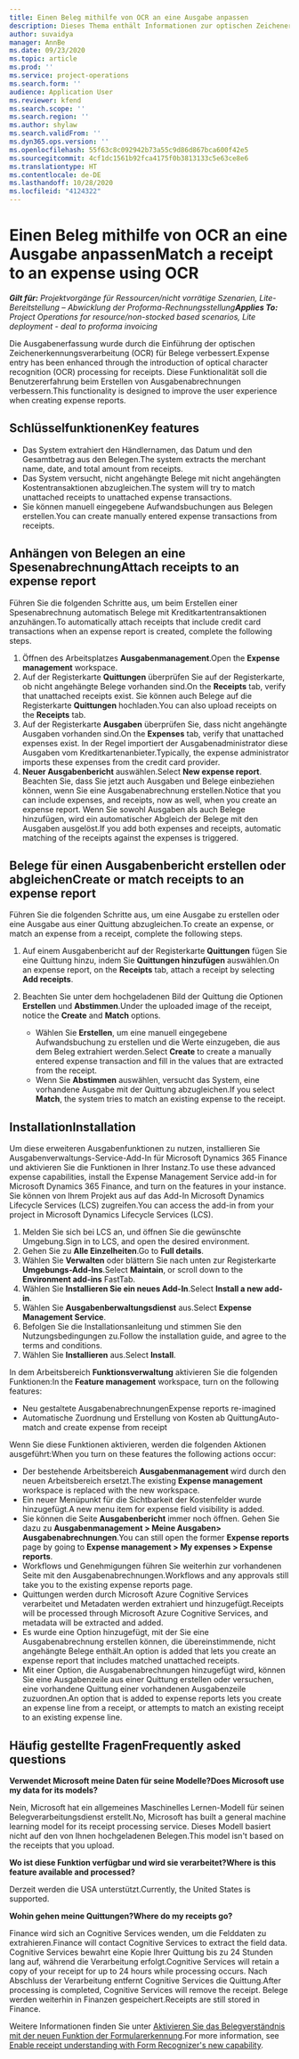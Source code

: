 ```yaml
---
title: Einen Beleg mithilfe von OCR an eine Ausgabe anpassen
description: Dieses Thema enthält Informationen zur optischen Zeichenerkennung (OCR) für Quittungen.
author: suvaidya
manager: AnnBe
ms.date: 09/23/2020
ms.topic: article
ms.prod: ''
ms.service: project-operations
ms.search.form: ''
audience: Application User
ms.reviewer: kfend
ms.search.scope: ''
ms.search.region: ''
ms.author: shylaw
ms.search.validFrom: ''
ms.dyn365.ops.version: ''
ms.openlocfilehash: 55f63c8c092942b73a55c9d86d867bca600f42e5
ms.sourcegitcommit: 4cf1dc1561b92fca4175f0b3813133c5e63ce8e6
ms.translationtype: HT
ms.contentlocale: de-DE
ms.lasthandoff: 10/28/2020
ms.locfileid: "4124322"
---
```

# <a name="match-a-receipt-to-an-expense-using-ocr"></a><span data-ttu-id="875ef-103">Einen Beleg mithilfe von OCR an eine Ausgabe anpassen</span><span class="sxs-lookup"><span data-stu-id="875ef-103">Match a receipt to an expense using OCR</span></span>

<span data-ttu-id="875ef-104">_**Gilt für:** Projektvorgänge für Ressourcen/nicht vorrätige Szenarien, Lite-Bereitstellung – Abwicklung der Proforma-Rechnungsstellung_</span><span class="sxs-lookup"><span data-stu-id="875ef-104">_**Applies To:** Project Operations for resource/non-stocked based scenarios, Lite deployment - deal to proforma invoicing_</span></span>

<span data-ttu-id="875ef-105">Die Ausgabenerfassung wurde durch die Einführung der optischen Zeichenerkennungsverarbeitung (OCR) für Belege verbessert.</span><span class="sxs-lookup"><span data-stu-id="875ef-105">Expense entry has been enhanced through the introduction of optical character recognition (OCR) processing for receipts.</span></span> <span data-ttu-id="875ef-106">Diese Funktionalität soll die Benutzererfahrung beim Erstellen von Ausgabenabrechnungen verbessern.</span><span class="sxs-lookup"><span data-stu-id="875ef-106">This functionality is designed to improve the user experience when creating expense reports.</span></span>

## <a name="key-features"></a><span data-ttu-id="875ef-107">Schlüsselfunktionen</span><span class="sxs-lookup"><span data-stu-id="875ef-107">Key features</span></span>

- <span data-ttu-id="875ef-108">Das System extrahiert den Händlernamen, das Datum und den Gesamtbetrag aus den Belegen.</span><span class="sxs-lookup"><span data-stu-id="875ef-108">The system extracts the merchant name, date, and total amount from receipts.</span></span>
- <span data-ttu-id="875ef-109">Das System versucht, nicht angehängte Belege mit nicht angehängten Kostentransaktionen abzugleichen.</span><span class="sxs-lookup"><span data-stu-id="875ef-109">The system will try to match unattached receipts to unattached expense transactions.</span></span>
- <span data-ttu-id="875ef-110">Sie können manuell eingegebene Aufwandsbuchungen aus Belegen erstellen.</span><span class="sxs-lookup"><span data-stu-id="875ef-110">You can create manually entered expense transactions from receipts.</span></span>

## <a name="attach-receipts-to-an-expense-report"></a><span data-ttu-id="875ef-111">Anhängen von Belegen an eine Spesenabrechnung</span><span class="sxs-lookup"><span data-stu-id="875ef-111">Attach receipts to an expense report</span></span>

<span data-ttu-id="875ef-112">Führen Sie die folgenden Schritte aus, um beim Erstellen einer Spesenabrechnung automatisch Belege mit Kreditkartentransaktionen anzuhängen.</span><span class="sxs-lookup"><span data-stu-id="875ef-112">To automatically attach receipts that include credit card transactions when an expense report is created, complete the following steps.</span></span>

  1. <span data-ttu-id="875ef-113">Öffnen des Arbeitsplatzes **Ausgabenmanagement**.</span><span class="sxs-lookup"><span data-stu-id="875ef-113">Open the **Expense management** workspace.</span></span>
  2. <span data-ttu-id="875ef-114">Auf der Registerkarte **Quittungen** überprüfen Sie auf der Registerkarte, ob nicht angehängte Belege vorhanden sind.</span><span class="sxs-lookup"><span data-stu-id="875ef-114">On the **Receipts** tab, verify that unattached receipts exist.</span></span> <span data-ttu-id="875ef-115">Sie können auch Belege auf die Registerkarte **Quittungen** hochladen.</span><span class="sxs-lookup"><span data-stu-id="875ef-115">You can also upload receipts on the **Receipts** tab.</span></span>
  3. <span data-ttu-id="875ef-116">Auf der Registerkarte **Ausgaben** überprüfen Sie, dass  nicht angehängte Ausgaben vorhanden sind.</span><span class="sxs-lookup"><span data-stu-id="875ef-116">On the **Expenses** tab, verify that unattached expenses exist.</span></span> <span data-ttu-id="875ef-117">In der Regel importiert der Ausgabenadministrator diese Ausgaben vom Kreditkartenanbieter.</span><span class="sxs-lookup"><span data-stu-id="875ef-117">Typically, the expense administrator imports these expenses from the credit card provider.</span></span>
  4. <span data-ttu-id="875ef-118">**Neuer Ausgabenbericht** auswählen.</span><span class="sxs-lookup"><span data-stu-id="875ef-118">Select **New expense report**.</span></span> <span data-ttu-id="875ef-119">Beachten Sie, dass Sie jetzt auch Ausgaben und Belege einbeziehen können, wenn Sie eine Ausgabenabrechnung erstellen.</span><span class="sxs-lookup"><span data-stu-id="875ef-119">Notice that you can include expenses, and receipts, now as well, when you create an expense report.</span></span> <span data-ttu-id="875ef-120">Wenn Sie sowohl Ausgaben als auch Belege hinzufügen, wird ein automatischer Abgleich der Belege mit den Ausgaben ausgelöst.</span><span class="sxs-lookup"><span data-stu-id="875ef-120">If you add both expenses and receipts, automatic matching of the receipts against the expenses is triggered.</span></span>

## <a name="create-or-match-receipts-to-an-expense-report"></a><span data-ttu-id="875ef-121">Belege für einen Ausgabenbericht erstellen oder abgleichen</span><span class="sxs-lookup"><span data-stu-id="875ef-121">Create or match receipts to an expense report</span></span>
<span data-ttu-id="875ef-122">Führen Sie die folgenden Schritte aus, um eine Ausgabe zu erstellen oder eine Ausgabe aus einer Quittung abzugleichen.</span><span class="sxs-lookup"><span data-stu-id="875ef-122">To create an expense, or match an expense from a receipt, complete the following steps.</span></span>

  1. <span data-ttu-id="875ef-123">Auf einem Ausgabenbericht auf der Registerkarte **Quittungen** fügen Sie eine Quittung hinzu, indem Sie **Quittungen hinzufügen** auswählen.</span><span class="sxs-lookup"><span data-stu-id="875ef-123">On an expense report, on the **Receipts** tab, attach a receipt by selecting **Add receipts**.</span></span>
  2. <span data-ttu-id="875ef-124">Beachten Sie unter dem hochgeladenen Bild der Quittung die Optionen **Erstellen** und **Abstimmen**.</span><span class="sxs-lookup"><span data-stu-id="875ef-124">Under the uploaded image of the receipt, notice the **Create** and **Match** options.</span></span>

      - <span data-ttu-id="875ef-125">Wählen Sie **Erstellen**, um eine manuell eingegebene Aufwandsbuchung zu erstellen und die Werte einzugeben, die aus dem Beleg extrahiert werden.</span><span class="sxs-lookup"><span data-stu-id="875ef-125">Select **Create** to create a manually entered expense transaction and fill in the values that are extracted from the receipt.</span></span>
      - <span data-ttu-id="875ef-126">Wenn Sie **Abstimmen** auswählen, versucht das System, eine vorhandene Ausgabe mit der Quittung abzugleichen.</span><span class="sxs-lookup"><span data-stu-id="875ef-126">If you select **Match**, the system tries to match an existing expense to the receipt.</span></span>

## <a name="installation"></a><span data-ttu-id="875ef-127">Installation</span><span class="sxs-lookup"><span data-stu-id="875ef-127">Installation</span></span>

<span data-ttu-id="875ef-128">Um diese erweiteren Ausgabenfunktionen zu nutzen, installieren Sie Ausgabenverwaltungs-Service-Add-In für Microsoft Dynamics 365 Finance und aktivieren Sie die Funktionen in Ihrer Instanz.</span><span class="sxs-lookup"><span data-stu-id="875ef-128">To use these advanced expense capabilities, install the Expense Management Service add-in for Microsoft Dynamics 365 Finance, and turn on the features in your instance.</span></span> <span data-ttu-id="875ef-129">Sie können von Ihrem Projekt aus auf das Add-In Microsoft Dynamics Lifecycle Services (LCS) zugreifen.</span><span class="sxs-lookup"><span data-stu-id="875ef-129">You can access the add-in from your project in Microsoft Dynamics Lifecycle Services (LCS).</span></span>

1. <span data-ttu-id="875ef-130">Melden Sie sich bei LCS an, und öffnen Sie die gewünschte Umgebung.</span><span class="sxs-lookup"><span data-stu-id="875ef-130">Sign in to LCS, and open the desired environment.</span></span>
2. <span data-ttu-id="875ef-131">Gehen Sie zu **Alle Einzelheiten**.</span><span class="sxs-lookup"><span data-stu-id="875ef-131">Go to **Full details**.</span></span>
3. <span data-ttu-id="875ef-132">Wählen Sie **Verwalten** oder blättern Sie nach unten zur Registerkarte **Umgebungs-Add-Ins**.</span><span class="sxs-lookup"><span data-stu-id="875ef-132">Select **Maintain**, or scroll down to the **Environment add-ins** FastTab.</span></span>
4. <span data-ttu-id="875ef-133">Wählen Sie **Installieren Sie ein neues Add-In**.</span><span class="sxs-lookup"><span data-stu-id="875ef-133">Select **Install a new add-in**.</span></span>
5. <span data-ttu-id="875ef-134">Wählen Sie **Ausgabenberwaltungsdienst** aus.</span><span class="sxs-lookup"><span data-stu-id="875ef-134">Select **Expense Management Service**.</span></span>
6. <span data-ttu-id="875ef-135">Befolgen Sie die Installationsanleitung und stimmen Sie den Nutzungsbedingungen zu.</span><span class="sxs-lookup"><span data-stu-id="875ef-135">Follow the installation guide, and agree to the terms and conditions.</span></span>
7. <span data-ttu-id="875ef-136">Wählen Sie **Installieren** aus.</span><span class="sxs-lookup"><span data-stu-id="875ef-136">Select **Install**.</span></span>

<span data-ttu-id="875ef-137">In dem Arbeitsbereich **Funktionsverwaltung** aktivieren Sie die folgenden Funktionen:</span><span class="sxs-lookup"><span data-stu-id="875ef-137">In the **Feature management** workspace, turn on the following features:</span></span>

- <span data-ttu-id="875ef-138">Neu gestaltete Ausgabenabrechnungen</span><span class="sxs-lookup"><span data-stu-id="875ef-138">Expense reports re-imagined</span></span>
- <span data-ttu-id="875ef-139">Automatische Zuordnung und Erstellung von Kosten ab Quittung</span><span class="sxs-lookup"><span data-stu-id="875ef-139">Auto-match and create expense from receipt</span></span>

<span data-ttu-id="875ef-140">Wenn Sie diese Funktionen aktivieren, werden die folgenden Aktionen ausgeführt:</span><span class="sxs-lookup"><span data-stu-id="875ef-140">When you turn on these features the following actions occur:</span></span>

- <span data-ttu-id="875ef-141">Der bestehende Arbeitsbereich **Ausgabenmanagement** wird durch den neuen Arbeitsbereich ersetzt.</span><span class="sxs-lookup"><span data-stu-id="875ef-141">The existing **Expense management** workspace is replaced with the new workspace.</span></span>
- <span data-ttu-id="875ef-142">Ein neuer Menüpunkt für die Sichtbarkeit der Kostenfelder wurde hinzugefügt.</span><span class="sxs-lookup"><span data-stu-id="875ef-142">A new menu item for expense field visibility is added.</span></span>
- <span data-ttu-id="875ef-143">Sie können die Seite **Ausgabenbericht** immer noch öffnen. Gehen Sie dazu zu **Ausgabenmanagement > Meine Ausgaben> Ausgabenabrechnungen**.</span><span class="sxs-lookup"><span data-stu-id="875ef-143">You can still open the former **Expense reports** page by going to **Expense management > My expenses > Expense reports**.</span></span>
- <span data-ttu-id="875ef-144">Workflows und Genehmigungen führen Sie weiterhin zur vorhandenen Seite mit den Ausgabenabrechnungen.</span><span class="sxs-lookup"><span data-stu-id="875ef-144">Workflows and any approvals still take you to the existing expense reports page.</span></span>
- <span data-ttu-id="875ef-145">Quittungen werden durch Microsoft Azure Cognitive Services verarbeitet und Metadaten werden extrahiert und hinzugefügt.</span><span class="sxs-lookup"><span data-stu-id="875ef-145">Receipts will be processed through Microsoft Azure Cognitive Services, and metadata will be extracted and added.</span></span>
- <span data-ttu-id="875ef-146">Es wurde eine Option hinzugefügt, mit der Sie eine Ausgabenabrechnung erstellen können, die übereinstimmende, nicht angehängte Belege enthält.</span><span class="sxs-lookup"><span data-stu-id="875ef-146">An option is added that lets you create an expense report that includes matched unattached receipts.</span></span>
- <span data-ttu-id="875ef-147">Mit einer Option, die Ausgabenabrechnungen hinzugefügt wird, können Sie eine Ausgabenzeile aus einer Quittung erstellen oder versuchen, eine vorhandene Quittung einer vorhandenen Ausgabenzeile zuzuordnen.</span><span class="sxs-lookup"><span data-stu-id="875ef-147">An option that is added to expense reports lets you create an expense line from a receipt, or attempts to match an existing receipt to an existing expense line.</span></span>

## <a name="frequently-asked-questions"></a><span data-ttu-id="875ef-148">Häufig gestellte Fragen</span><span class="sxs-lookup"><span data-stu-id="875ef-148">Frequently asked questions</span></span>

<span data-ttu-id="875ef-149">**Verwendet Microsoft meine Daten für seine Modelle?**</span><span class="sxs-lookup"><span data-stu-id="875ef-149">**Does Microsoft use my data for its models?**</span></span>

<span data-ttu-id="875ef-150">Nein, Microsoft hat ein allgemeines Maschinelles Lernen-Modell für seinen Belegverarbeitungsdienst erstellt.</span><span class="sxs-lookup"><span data-stu-id="875ef-150">No, Microsoft has built a general machine learning model for its receipt processing service.</span></span> <span data-ttu-id="875ef-151">Dieses Modell basiert nicht auf den von Ihnen hochgeladenen Belegen.</span><span class="sxs-lookup"><span data-stu-id="875ef-151">This model isn't based on the receipts that you upload.</span></span>

<span data-ttu-id="875ef-152">**Wo ist diese Funktion verfügbar und wird sie verarbeitet?**</span><span class="sxs-lookup"><span data-stu-id="875ef-152">**Where is this feature available and processed?**</span></span>

<span data-ttu-id="875ef-153">Derzeit werden die USA unterstützt.</span><span class="sxs-lookup"><span data-stu-id="875ef-153">Currently, the United States is supported.</span></span>

<span data-ttu-id="875ef-154">**Wohin gehen meine Quittungen?**</span><span class="sxs-lookup"><span data-stu-id="875ef-154">**Where do my receipts go?**</span></span>

<span data-ttu-id="875ef-155">Finance wird sich an Cognitive Services wenden, um die Felddaten zu extrahieren.</span><span class="sxs-lookup"><span data-stu-id="875ef-155">Finance will contact Cognitive Services to extract the field data.</span></span> <span data-ttu-id="875ef-156">Cognitive Services bewahrt eine Kopie Ihrer Quittung bis zu 24 Stunden lang auf, während die Verarbeitung erfolgt.</span><span class="sxs-lookup"><span data-stu-id="875ef-156">Cognitive Services will retain a copy of your receipt for up to 24 hours while processing occurs.</span></span> <span data-ttu-id="875ef-157">Nach Abschluss der Verarbeitung entfernt Cognitive Services die Quittung.</span><span class="sxs-lookup"><span data-stu-id="875ef-157">After processing is completed, Cognitive Services will remove the receipt.</span></span> <span data-ttu-id="875ef-158">Belege werden weiterhin in Finanzen gespeichert.</span><span class="sxs-lookup"><span data-stu-id="875ef-158">Receipts are still stored in Finance.</span></span>

<span data-ttu-id="875ef-159">Weitere Informationen finden Sie unter [Aktivieren Sie das Belegverständnis mit der neuen Funktion der Formularerkennung](https://azure.microsoft.com/blog/enable-receipt-understanding-with-form-recognizer-s-new-capability/).</span><span class="sxs-lookup"><span data-stu-id="875ef-159">For more information, see [Enable receipt understanding with Form Recognizer's new capability](https://azure.microsoft.com/blog/enable-receipt-understanding-with-form-recognizer-s-new-capability/).</span></span>
